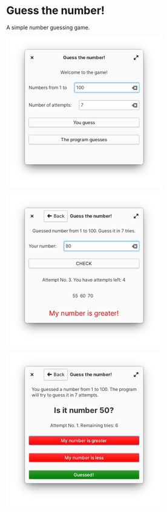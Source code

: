 # Guess the number!

A simple number guessing game.

![screenshot1.png](/data/screenshots/screenshot1.png)

![screenshot2.png](/data/screenshots/screenshot2.png)

![screenshot2.png](/data/screenshots/screenshot3.png)
